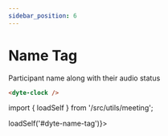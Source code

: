 ```yaml
---
sidebar_position: 6
---
```


# Name Tag

Participant name along with their audio status

```html
<dyte-clock />
```

import { loadSelf } from '/src/utils/meeting';

<div class="flex flex-row space-x-6 items-center" ref={() => loadSelf('#dyte-name-tag')}>
    <dyte-name-tag size="sm" id='dyte-name-tag' />
</div>